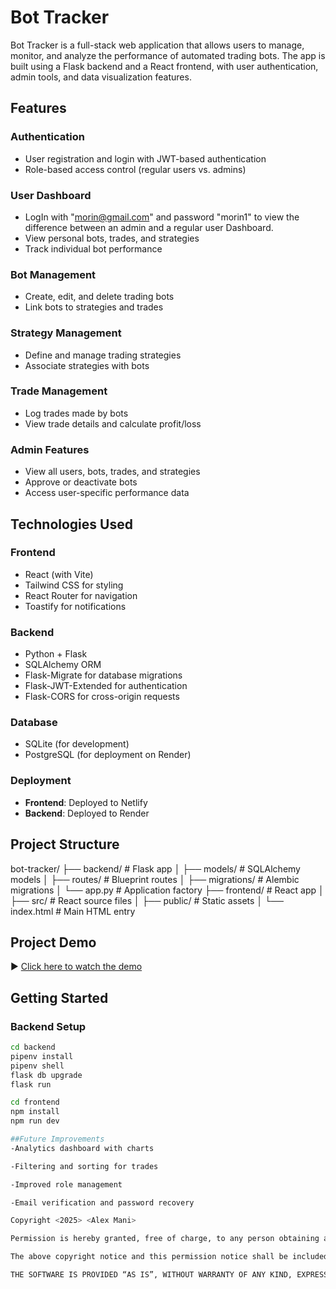 # Bot Tracker

Bot Tracker is a full-stack web application that allows users to manage, monitor, and analyze the performance of automated trading bots. The app is built using a Flask backend and a React frontend, with user authentication, admin tools, and data visualization features.

## Features

### Authentication
- User registration and login with JWT-based authentication
- Role-based access control (regular users vs. admins)

### User Dashboard
- LogIn with "morin@gmail.com" and password "morin1" to view the difference between an admin and a regular user Dashboard.
- View personal bots, trades, and strategies
- Track individual bot performance

### Bot Management
- Create, edit, and delete trading bots
- Link bots to strategies and trades

### Strategy Management
- Define and manage trading strategies
- Associate strategies with bots

### Trade Management
- Log trades made by bots
- View trade details and calculate profit/loss

### Admin Features
- View all users, bots, trades, and strategies
- Approve or deactivate bots
- Access user-specific performance data

## Technologies Used

### Frontend
- React (with Vite)
- Tailwind CSS for styling
- React Router for navigation
- Toastify for notifications

### Backend
- Python + Flask
- SQLAlchemy ORM
- Flask-Migrate for database migrations
- Flask-JWT-Extended for authentication
- Flask-CORS for cross-origin requests

### Database
- SQLite (for development)
- PostgreSQL (for deployment on Render)

### Deployment
- **Frontend**: Deployed to Netlify
- **Backend**: Deployed to Render

## Project Structure
bot-tracker/
├── backend/ # Flask app
│ ├── models/ # SQLAlchemy models
│ ├── routes/ # Blueprint routes
│ ├── migrations/ # Alembic migrations
│ └── app.py # Application factory
├── frontend/ # React app
│ ├── src/ # React source files
│ ├── public/ # Static assets
│ └── index.html # Main HTML entry

##  Project Demo

▶️ [Click here to watch the demo](https://raw.githubusercontent.com/Alexmani47/PHASE4_BOT-TRACKER/main/Demo_Video.mp4)



## Getting Started

### Backend Setup

```bash
cd backend
pipenv install
pipenv shell
flask db upgrade
flask run

cd frontend
npm install
npm run dev

##Future Improvements
-Analytics dashboard with charts

-Filtering and sorting for trades

-Improved role management

-Email verification and password recovery

Copyright <2025> <Alex Mani>

Permission is hereby granted, free of charge, to any person obtaining a copy of this software and associated documentation files (the “Software”), to deal in the Software without restriction, including without limitation the rights to use, copy, modify, merge, publish, distribute, sublicense, and/or sell copies of the Software, and to permit persons to whom the Software is furnished to do so, subject to the following conditions:

The above copyright notice and this permission notice shall be included in all copies or substantial portions of the Software.

THE SOFTWARE IS PROVIDED “AS IS”, WITHOUT WARRANTY OF ANY KIND, EXPRESS OR IMPLIED, INCLUDING BUT NOT LIMITED TO THE WARRANTIES OF MERCHANTABILITY, FITNESS FOR A PARTICULAR PURPOSE AND NONINFRINGEMENT. IN NO EVENT SHALL THE AUTHORS OR COPYRIGHT HOLDERS BE LIABLE FOR ANY CLAIM, DAMAGES OR OTHER LIABILITY, WHETHER IN AN ACTION OF CONTRACT, TORT OR OTHERWISE, ARISING FROM, OUT OF OR IN CONNECTION WITH THE SOFTWARE OR THE USE OR OTHER DEALINGS IN THE SOFTWARE.

